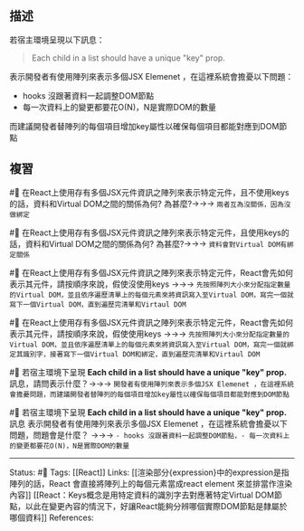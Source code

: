 ## 描述

若宿主環境呈現以下訊息：
> Each child in a list should have a unique "key" prop.

表示開發者有使用陣列來表示多個JSX Elemenet ，在這裡系統會擔憂以下問題：
- hooks 沒跟著資料一起調整DOM節點
- 每一次資料上的變更都要花O(N)，N是實際DOM的數量

而建議開發者替陣列的每個項目增加key屬性以確保每個項目都能對應到DOM節點



## 複習

#🧠 在React上使用存有多個JSX元件資訊之陣列來表示特定元件，且不使用keys的話，資料和Virtual DOM之間的關係為何?  為甚麼?->->-> `兩者互為沒關係，因為沒做綁定`
<!--SR:!2023-08-21,2,249-->


#🧠 在React上使用存有多個JSX元件資訊之陣列來表示特定元件，且使用keys的話，資料和Virtual DOM之間的關係為何?  為甚麼?->->-> `資料會對Virtual DOM有綁定關係`
<!--SR:!2023-08-21,2,249-->

#🧠 在React上使用存有多個JSX元件資訊之陣列來表示特定元件，React會先如何表示其元件，請按順序來說，假使沒使用keys ->->-> `先按照陣列大小來分配指定數量的Virtual DOM，並且依序遍歷清單上的每個元素來將資訊寫入至Virtual DOM，寫完一個就寫下一個Virtual DOM，直到遍歷完清單和Virtaul DOM`
<!--SR:!2023-08-21,2,249-->


#🧠 在React上使用存有多個JSX元件資訊之陣列來表示特定元件，React會先如何表示其元件，請按順序來說，假使使用keys ->->-> `先按照陣列大小來分配指定數量的Virtual DOM，並且依序遍歷清單上的每個元素來將資訊寫入至Virtual DOM，寫完一個就綁定其識別字，接著寫下一個Virtual DOM和綁定，直到遍歷完清單和Virtaul DOM`
<!--SR:!2023-08-21,2,249-->


#🧠 若宿主環境下呈現 **Each child in a list should have a unique "key" prop.** 訊息，請問表示什麼？->->-> `開發者有使用陣列來表示多個JSX Elemenet ，在這裡系統會擔憂問題，而建議開發者替陣列的每個項目增加key屬性以確保每個項目都能對應到DOM節點`
<!--SR:!2023-08-21,2,249-->

#🧠 若宿主環境下呈現 **Each child in a list should have a unique "key" prop.** 訊息 表示開發者有使用陣列來表示多個JSX Elemenet ，在這裡系統會擔憂以下問題，問題會是什麼？ ->->-> `- hooks 沒跟著資料一起調整DOM節點，- 每一次資料上的變更都要花O(N)，N是實際DOM的數量`
<!--SR:!2023-08-29,2,229-->


---
Status: #🌱 
Tags:
[[React]]
Links:
[[渲染部分{expression}中的expression是指陣列的話，React 會直接將陣列上的每個元素當成react element 來並排當作渲染內容]]
[[React：Keys概念是用特定資料的識別字去對應著特定Virtual DOM節點，以此在變更內容的情況下，好讓React能夠分辨哪個實際DOM節點是隸屬於哪個資料]]
References: